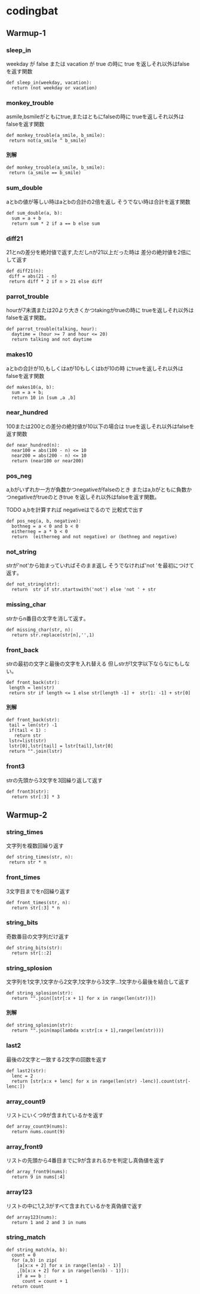 # codingbat

## Warmup-1

### sleep_in

weekday が false または vacation が true の時に
true を返しそれ以外はfalseを返す関数

```
def sleep_in(weekday, vacation):
  return (not weekday or vacation)
```

### monkey_trouble 

asmile,bsmileがともにtrue,またはともにfalseの時に
trueを返しそれ以外はfalseを返す関数

```
def monkey_trouble(a_smile, b_smile):
 return not(a_smile ^ b_smile) 
```

#### 別解
```
def monkey_trouble(a_smile, b_smile):
 return (a_smile == b_smile) 
```

###  sum_double

aとbの値が等しい時はaとbの合計の2倍を返し
そうでない時は合計を返す関数

```
def sum_double(a, b):
  sum = a + b
  return sum * 2 if a == b else sum
```

### diff21 
21とnの差分を絶対値で返す,ただしnが21以上だった時は
差分の絶対値を2倍にして返す

```
def diff21(n):
 diff = abs(21 - n)
 return diff * 2 if n > 21 else diff 
```

### parrot_trouble
hourが7未満または20より大きくかつtakingがtrueの時に
trueを返しそれ以外はfalseを返す関数｡

```
def parrot_trouble(talking, hour):
  daytime = (hour >= 7 and hour <= 20)
  return talking and not daytime
```
### makes10
aとbの合計が10,もしくはaが10もしくはbが10の時
にtrueを返しそれ以外はfalseを返す関数

```
def makes10(a, b):
  sum = a + b;
  return 10 in [sum ,a ,b]
```

### near_hundred 
100または200との差分の絶対値が10以下の場合は
trueを返しそれ以外はfalseを返す関数

```
def near_hundred(n):
  near100 = abs(100 - n) <= 10
  near200 = abs(200 - n) <= 10
  return (near100 or near200)
```

###  pos_neg 
a,bがいずれか一方が負数かつnegativeがfalseのとき
またはa,bがともに負数かつnegativeがtrueのときtrue
を返しそれ以外はfalseを返す関数｡

TODO a,bを計算すれば negativeはでるので 比較式で出す
```
def pos_neg(a, b, negative):
  bothneg = a < 0 and b < 0
  eitherneg = a * b < 0
  return  (eitherneg and not negative) or (bothneg and negative)
```

### not_string 
strが'not'から始まっていればそのまま返し
そうでなければ'not 'を最初につけて返す｡

```
def not_string(str):
  return  str if str.startswith('not') else 'not ' + str 
```

###  missing_char
strからn番目の文字を消して返す｡

```
def missing_char(str, n):
  return str.replace(str[n],'',1)
```

### front_back
strの最初の文字と最後の文字を入れ替える
但しstrが1文字以下ならなにもしない｡

```
def front_back(str):
 length = len(str)
 return str if length <= 1 else str[length -1] +  str[1: -1] + str[0]
```

#### 別解
```
def front_back(str):
 tail = len(str) -1
 if(tail < 1) : 
   return str
 lstr=list(str)
 lstr[0],lstr[tail] = lstr[tail],lstr[0]
 return "".join(lstr)
```
### front3 
strの先頭から3文字を3回繰り返して返す

```
def front3(str):
  return str[:3] * 3
```

## Warmup-2

### string_times

文字列を複数回繰り返す

```
def string_times(str, n):
 return str * n
```
### front_times
3文字目までをn回繰り返す
```
def front_times(str, n):
  return str[:3] * n
```

### string_bits
奇数番目の文字列だけ返す
```
def string_bits(str):
  return str[::2]
```

### string_splosion
文字列を1文字,1文字から2文字,1文字から3文字...1文字から最後を結合して返す
```
def string_splosion(str):
  return "".join([str[:x + 1] for x in range(len(str))])
```
#### 別解
```
def string_splosion(str):
  return "".join(map(lambda x:str[:x + 1],range(len(str))))
```

### last2
最後の2文字と一致する2文字の回数を返す
```
def last2(str):
  lenc = 2
  return [str[x:x + lenc] for x in range(len(str) -lenc)].count(str[-lenc:])
```
### array_count9
リストにいくつ9が含まれているかを返す
```
def array_count9(nums):
  return nums.count(9)
```
### array_front9
リストの先頭から4番目までに9が含まれるかを判定し真偽値を返す
```
def array_front9(nums):
  return 9 in nums[:4]
```

### array123
リストの中に1,2,3がすべて含まれているかを真偽値で返す
```
def array123(nums):
  return 1 and 2 and 3 in nums
```

### string_match 

```
def string_match(a, b):
  count = 0
  for (a,b) in zip(
    [a[x:x + 2] for x in range(len(a) - 1)]
    ,[b[x:x + 2] for x in range(len(b) - 1)]):
    if a == b :
      count = count + 1
  return count
```